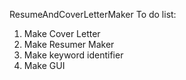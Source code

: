 ResumeAndCoverLetterMaker
To do list:
1. Make Cover Letter
2. Make Resumer Maker
3. Make keyword identifier
4. Make GUI